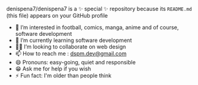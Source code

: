 denispena7/denispena7 is a ✨ special ✨ repository because its `README.md` (this file) appears on your GitHub profile

- 👀 I’m interested in football, comics, manga, anime and of course, software development
- 🌱 I’m currently learning software development
- 🏃‍♂️ I’m looking to collaborate on web design
- 📫 How to reach me : dspm.dev@gmail.com
- 😄 Pronouns: easy-going, quiet and responsible
- 😁 Ask me for help if you wish
- ⚡ Fun fact: I'm older than people think


<!--- You can click the Preview link to take a look at your changes.--->
